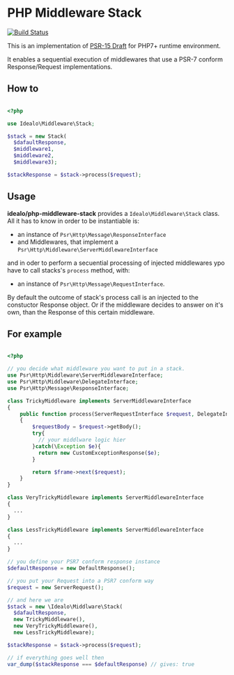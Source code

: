 # PHP Middleware Stack
[![Build Status](https://travis-ci.com/idealo/php-middleware-stack.svg?token=dB3owzyXmEKz9x3RX1AW&branch=master)](https://travis-ci.com/idealo/php-middleware-stack)


This is an implementation of [PSR-15 Draft](https://github.com/php-fig/fig-standards/blob/master/proposed/http-middleware/middleware.md) for PHP7+ runtime environment.

It enables a sequential execution of middlewares that use a PSR-7 conform Response/Request implementations.


## How to
```php

<?php

use Idealo\Middleware\Stack;

$stack = new Stack(
  $dafaultResponse,
  $middleware1,
  $middleware2,
  $middleware3);

$stackResponse = $stack->process($request);


```


## Usage
**idealo/php-middleware-stack** provides a ```Idealo\Middleware\Stack``` class. All it has to know in order to be instantiable is:
* an instance of ```Psr\Http\Message\ResponseInterface```
* and Middlewares, that implement a ```Psr\Http\Middleware\ServerMiddlewareInterface```

and in oder to perform a secuential processing of injected middlewares ypo have to call stacks's ```process``` method, with:
* an instance of ```Psr\Http\Message\RequestInterface```.

By default the outcome of stack's process call is an injected to the constuctor Response object. Or if the middleware decides to answer on it's own, than the Response of this certain middleware.

## For example

```php

<?php

// you decide what middleware you want to put in a stack.
use Psr\Http\Middleware\ServerMiddlewareInterface;
use Psr\Http\Middleware\DelegateInterface;
use Psr\Http\Message\ResponseInterface;

class TrickyMiddleware implements ServerMiddlewareInterface
{
    public function process(ServerRequestInterface $request, DelegateInterface $frame) : ResponseInterface
    {
        $requestBody = $request->getBody();
        try{
          // your middlware logic hier  
        }catch(\Exception $e){
          return new CustomExceptionResponse($e);
        }

        return $frame->next($request);
    }
}

class VeryTrickyMiddleware implements ServerMiddlewareInterface
{
  ...
}

class LessTrickyMiddleware implements ServerMiddlewareInterface
{
  ...
}

// you define your PSR7 conform response instance
$defaultResponse = new DefaultResponse();

// you put your Request into a PSR7 conform way
$request = new ServerRequest();

// and here we are
$stack = new \Idealo\Middlware\Stack(
  $dafaultResponse,
  new TrickyMiddleware(),
  new VeryTrickyMiddleware(),
  new LessTrickyMiddleware);

$stackResponse = $stack->process($request);

// if everything goes well then
var_dump($stackResponse === $defaultResponse) // gives: true

```
